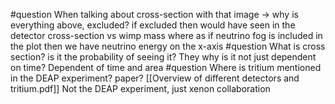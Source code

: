 #question When talking about cross-section with that image → why is everything above, excluded?
	if excluded then would have seen in the detector
	cross-section vs wimp mass
	where as if neutrino fog is included in the plot then we have neutrino energy on the x-axis
#question What is cross section? is it the probability of seeing it? They why is it not just dependent on time?
	Dependent of time and area
#question Where is tritium mentioned in the DEAP experiment? paper? [[Overview of different detectors and tritium.pdf]]
	Not the DEAP experiment, just xenon collaboration